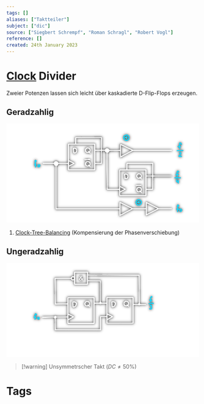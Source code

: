 ```yaml
---
tags: []
aliases: ["Taktteiler"]
subject: ["dic"]
source: ["Siegbert Schrempf", "Roman Schragl", "Robert Vogl"]
reference: []
created: 24th January 2023
---
```


# [Clock](../hwe/Oszillatoren/Clock%20Generierung.md) Divider
Zweier Potenzen lassen sich leicht über kaskadierte D-Flip-Flops erzeugen.

## Geradzahlig 
![c-div-2](../hwe/assets/c-div-2.png)
1. [Clock-Tree-Balancing](../hwe/Clock%20Tree%20Balancing.md) (Kompensierung der Phasenverschiebung)

## Ungeradzahlig
![1150](../hwe/assets/c-div3.png)
>[!warning] Unsymmetrscher Takt $(DC\neq 50\%)$
# Tags